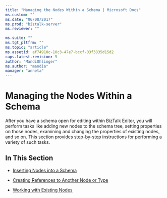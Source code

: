 ```yaml
---
title: "Managing the Nodes Within a Schema | Microsoft Docs"
ms.custom: ""
ms.date: "06/08/2017"
ms.prod: "biztalk-server"
ms.reviewer: ""

ms.suite: ""
ms.tgt_pltfrm: ""
ms.topic: "article"
ms.assetid: af74910c-10c3-47e7-bccf-03f3835d15d2
caps.latest.revision: 5
author: "MandiOhlinger"
ms.author: "mandia"
manager: "anneta"
---
```

# Managing the Nodes Within a Schema
After you have a schema open for editing within BizTalk Editor, you will perform tasks like adding new nodes to the schema tree, setting properties on those nodes, examining and changing the properties of existing nodes, and so on. This section provides step-by-step instructions for performing a variety of such tasks.  
  
## In This Section  
  
-   [Inserting Nodes into a Schema](../core/inserting-nodes-into-a-schema.md)  
  
-   [Creating References to Another Node or Type](../core/how-to-create-references-to-another-node-or-type.md)  
  
-   [Working with Existing Nodes](../core/working-with-existing-nodes.md)